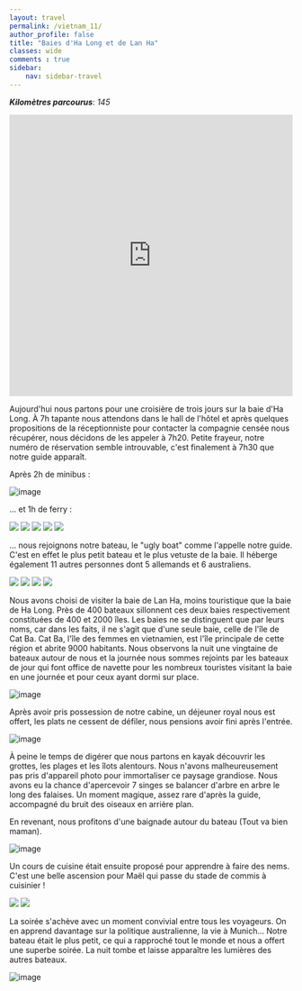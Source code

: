 ```yaml
---
layout: travel
permalink: /vietnam_11/
author_profile: false
title: "Baies d'Ha Long et de Lan Ha"
classes: wide
comments : true
sidebar:
    nav: sidebar-travel
---
```


<!-- jQuery 1.8 or later, 33 KB -->
<script src="https://ajax.googleapis.com/ajax/libs/jquery/1.11.1/jquery.min.js"></script>

<!-- Fotorama from CDNJS, 19 KB -->
<link  href="https://cdnjs.cloudflare.com/ajax/libs/fotorama/4.6.4/fotorama.css" rel="stylesheet">
<script src="https://cdnjs.cloudflare.com/ajax/libs/fotorama/4.6.4/fotorama.js"></script>

***Kilomètres parcourus***: *145*

<iframe src="https://www.google.com/maps/d/u/0/embed?mid=1gfHe83aX5urnZyVSxHcRVRzSmYFY8UM4" width="100%" height="500" frameBorder="0"></iframe>

<br>

Aujourd'hui nous partons pour une croisière de trois jours sur la baie d'Ha Long. À 7h tapante nous attendons dans le hall de l'hôtel et après quelques propositions de la réceptionniste pour contacter la compagnie censée nous récupérer, nous décidons de les appeler à 7h20. Petite frayeur, notre numéro de réservation semble introuvable, c'est finalement à 7h30 que notre guide apparaît. 

Après 2h de minibus :

![image](https://drive.google.com/uc?id=1cOAf_4v0u3ZRAJNHhDwv2oWQyBkRqwGO)

... et 1h de ferry :

<div class="fotorama">
  <img src="https://drive.google.com/uc?id=1_rF83estHxk32_LWdHPyZHiSdjE7U0Rn">
  <img src="https://drive.google.com/uc?id=1HhjPUAJGINC2jO8JYG7_WTT2b4hXkrzS">
  <img src="https://drive.google.com/uc?id=1-KDbNTxDdurZ9c8DRkCYhHicG4fnMF6h">
  <img src="https://drive.google.com/uc?id=1EV7KWWjM_Ldg6MOrDwqTWZsswXpksrJx">
  <img src="https://drive.google.com/uc?id=1-oSVTPDhTxLuobWcSGbgn1xLNJp2bRzs">
</div>

... nous rejoignons notre bateau, le "ugly boat" comme l'appelle notre guide. C'est en effet le plus petit bateau et le plus vetuste de la baie. Il héberge également 11 autres personnes dont 5 allemands et 6 australiens. 

<div class="fotorama">
  <img src="https://drive.google.com/uc?id=1K5K3BAEN5m5vZdwWZkgIB_Cxiz6_XEPY">
  <img src="https://drive.google.com/uc?id=1vhyK7yXF55MGxdAy94_fM6Qf8e26TOmE">
  <img src="https://drive.google.com/uc?id=16ND0YBFy77CjufYyxmBSSAb9Ok6k1gTF">
  <img src="https://drive.google.com/uc?id=1aB0WcTMK-9PXFJellg7NvbUnBXVDs8yB">
</div>

Nous avons choisi de visiter la baie de Lan Ha, moins touristique que la baie de Ha Long. Près de 400 bateaux sillonnent ces deux baies respectivement constituées de 400 et 2000 îles. Les baies ne se distinguent que par leurs noms, car dans les faits, il ne s'agit que d'une seule baie, celle de l'île de Cat Ba. Cat Ba, l'île des femmes en vietnamien, est l'île principale de cette région et abrite 9000 habitants. Nous observons la nuit une vingtaine de bateaux autour de nous et la journée nous sommes rejoints par les bateaux de jour qui font office de navette pour les nombreux touristes visitant la baie en une journée et pour ceux ayant dormi sur place. 

![image](https://drive.google.com/uc?id=1_qeT-gF3iUbYqW8WanXOYCNGX7ScCG9m)

Après avoir pris possession de notre cabine, un déjeuner royal nous est offert, les plats ne cessent de défiler, nous pensions avoir fini après l'entrée. 

![image](https://drive.google.com/uc?id=1mvGultMh8szdeO6-0QYBPDi9vrdM9NNR)

À peine le temps de digérer que nous partons en kayak découvrir les grottes, les plages et les îlots alentours. Nous n'avons malheureusement pas pris d'appareil photo pour immortaliser ce paysage grandiose. Nous avons eu la chance d'apercevoir 7 singes se balancer d'arbre en arbre le long des falaises. Un moment magique, assez rare d'après la guide, accompagné du bruit des oiseaux en arrière plan.

En revenant, nous profitons d'une baignade autour du bateau (Tout va bien maman).

![image](https://drive.google.com/uc?id=1Ox_ACuywI_-4YgdXDZbffHRWEUqD_LRE)

Un cours de cuisine était ensuite proposé pour apprendre à faire des nems. C'est une belle ascension pour Maël qui passe du stade de commis à cuisinier ! 

<div class="fotorama">
  <img src="https://drive.google.com/uc?id=1gir8ihrx_xAUR4bF0EM1OBP-wp4WLaUf">
  <img src="https://drive.google.com/uc?id=1Xvi6TlSz1GoBwW_HgJZJeksWKfSOWsKb">
</div>

La soirée s'achève avec un moment convivial entre tous les voyageurs. On en apprend davantage sur la politique australienne, la vie à Munich... Notre bateau était le plus petit, ce qui a rapproché tout le monde et nous a offert une superbe soirée. La nuit tombe et laisse apparaître les lumières des autres bateaux.

![image](https://drive.google.com/uc?id=1lj2NjBBLRYU9b_k9GhynTOATNMjZPGcp)